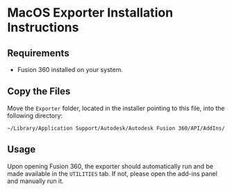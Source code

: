 # MacOS Exporter Installation Instructions
## Requirements
- Fusion 360 installed on your system.

## Copy the Files
Move the `Exporter` folder, located in the installer pointing to this file, into the following directory:
```
~/Library/Application Support/Autodesk/Autodesk Fusion 360/API/AddIns/
```

## Usage
Upon opening Fusion 360, the exporter should automatically run and be made available in the `UTILITIES` tab. If not, please open the add-ins panel and manually run it.